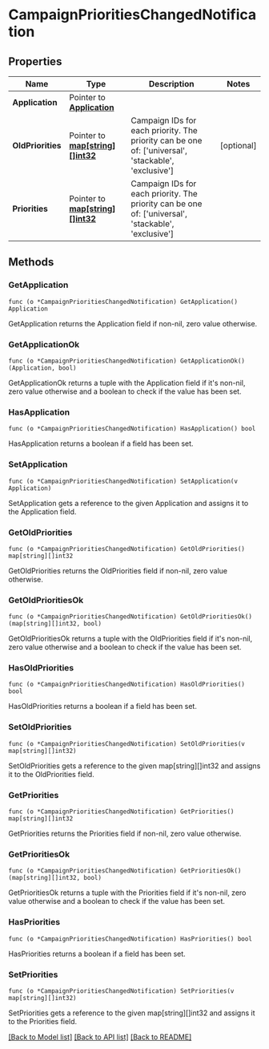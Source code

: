 # CampaignPrioritiesChangedNotification

## Properties

Name | Type | Description | Notes
------------ | ------------- | ------------- | -------------
**Application** | Pointer to [**Application**](Application.md) |  | 
**OldPriorities** | Pointer to [**map[string][]int32**](array.md) | Campaign IDs for each priority. The priority can be one of: [&#39;universal&#39;, &#39;stackable&#39;, &#39;exclusive&#39;]  | [optional] 
**Priorities** | Pointer to [**map[string][]int32**](array.md) | Campaign IDs for each priority. The priority can be one of: [&#39;universal&#39;, &#39;stackable&#39;, &#39;exclusive&#39;]  | 

## Methods

### GetApplication

`func (o *CampaignPrioritiesChangedNotification) GetApplication() Application`

GetApplication returns the Application field if non-nil, zero value otherwise.

### GetApplicationOk

`func (o *CampaignPrioritiesChangedNotification) GetApplicationOk() (Application, bool)`

GetApplicationOk returns a tuple with the Application field if it's non-nil, zero value otherwise
and a boolean to check if the value has been set.

### HasApplication

`func (o *CampaignPrioritiesChangedNotification) HasApplication() bool`

HasApplication returns a boolean if a field has been set.

### SetApplication

`func (o *CampaignPrioritiesChangedNotification) SetApplication(v Application)`

SetApplication gets a reference to the given Application and assigns it to the Application field.

### GetOldPriorities

`func (o *CampaignPrioritiesChangedNotification) GetOldPriorities() map[string][]int32`

GetOldPriorities returns the OldPriorities field if non-nil, zero value otherwise.

### GetOldPrioritiesOk

`func (o *CampaignPrioritiesChangedNotification) GetOldPrioritiesOk() (map[string][]int32, bool)`

GetOldPrioritiesOk returns a tuple with the OldPriorities field if it's non-nil, zero value otherwise
and a boolean to check if the value has been set.

### HasOldPriorities

`func (o *CampaignPrioritiesChangedNotification) HasOldPriorities() bool`

HasOldPriorities returns a boolean if a field has been set.

### SetOldPriorities

`func (o *CampaignPrioritiesChangedNotification) SetOldPriorities(v map[string][]int32)`

SetOldPriorities gets a reference to the given map[string][]int32 and assigns it to the OldPriorities field.

### GetPriorities

`func (o *CampaignPrioritiesChangedNotification) GetPriorities() map[string][]int32`

GetPriorities returns the Priorities field if non-nil, zero value otherwise.

### GetPrioritiesOk

`func (o *CampaignPrioritiesChangedNotification) GetPrioritiesOk() (map[string][]int32, bool)`

GetPrioritiesOk returns a tuple with the Priorities field if it's non-nil, zero value otherwise
and a boolean to check if the value has been set.

### HasPriorities

`func (o *CampaignPrioritiesChangedNotification) HasPriorities() bool`

HasPriorities returns a boolean if a field has been set.

### SetPriorities

`func (o *CampaignPrioritiesChangedNotification) SetPriorities(v map[string][]int32)`

SetPriorities gets a reference to the given map[string][]int32 and assigns it to the Priorities field.


[[Back to Model list]](../README.md#documentation-for-models) [[Back to API list]](../README.md#documentation-for-api-endpoints) [[Back to README]](../README.md)


